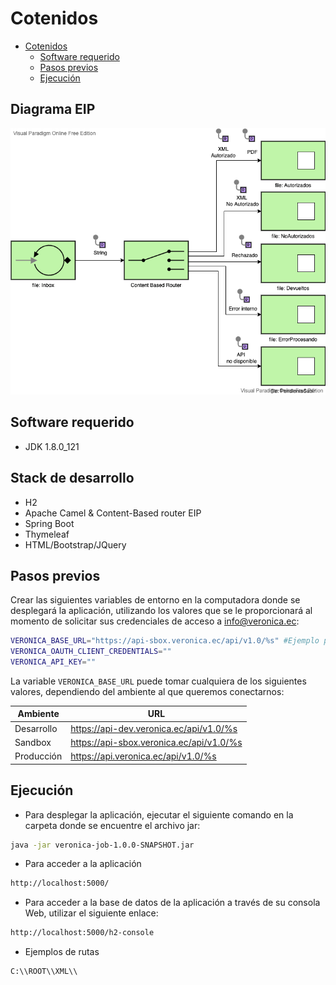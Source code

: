 Cotenidos
=================
- [Cotenidos](#cotenidos)
    - [Software requerido](#software-requerido)
    - [Pasos previos](#pasos-previos)
    - [Ejecución](#ejecución)

## Diagrama EIP
![alt text](https://github.com/veronica-platform/veronica-job/blob/main/static/eip-diagram.png)

## Software requerido
- JDK 1.8.0_121

## Stack de desarrollo
- H2
- Apache Camel & Content-Based router EIP
- Spring Boot
- Thymeleaf
- HTML/Bootstrap/JQuery

## Pasos previos
Crear las siguientes variables de entorno en la computadora donde se desplegará la aplicación, utilizando los valores que se le proporcionará al momento de solicitar sus credenciales de acceso a [info@veronica.ec](mailto:info@veronica.ec):
```bash
VERONICA_BASE_URL="https://api-sbox.veronica.ec/api/v1.0/%s" #Ejemplo para ambiente de Sandbox
VERONICA_OAUTH_CLIENT_CREDENTIALS=""
VERONICA_API_KEY=""
```
La variable `VERONICA_BASE_URL` puede tomar cualquiera de los siguientes valores, dependiendo del ambiente al que queremos conectarnos:

| Ambiente   | URL                                      |
|------------|------------------------------------------|
| Desarrollo | https://api-dev.veronica.ec/api/v1.0/%s  |
| Sandbox    | https://api-sbox.veronica.ec/api/v1.0/%s |
| Producción | https://api.veronica.ec/api/v1.0/%s      |

## Ejecución
- Para desplegar la aplicación, ejecutar el siguiente comando en la carpeta donde se encuentre el archivo jar:
```bash
java -jar veronica-job-1.0.0-SNAPSHOT.jar
```

- Para acceder a la aplicación
```bash
http://localhost:5000/
```

- Para acceder a la base de datos de la aplicación a través de su consola Web, utilizar el siguiente enlace:
```bash
http://localhost:5000/h2-console
```

- Ejemplos de rutas
```bash
C:\\ROOT\\XML\\
```